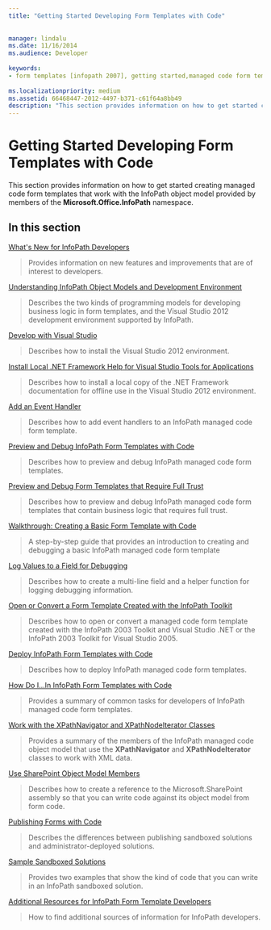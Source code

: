 ```yaml
---
title: "Getting Started Developing Form Templates with Code"
 
 
manager: lindalu
ms.date: 11/16/2014
ms.audience: Developer
 
keywords:
- form templates [infopath 2007], getting started,managed code form templates [InfoPath 2007], getting started,InfoPath 2007, getting started
 
ms.localizationpriority: medium
ms.assetid: 66468447-2012-4497-b371-c61f64a8bb49
description: "This section provides information on how to get started creating managed code form templates that work with the InfoPath object model provided by members of the Microsoft.Office.InfoPath namespace."
---
```


# Getting Started Developing Form Templates with Code

This section provides information on how to get started creating managed code form templates that work with the InfoPath object model provided by members of the **Microsoft.Office.InfoPath** namespace. 
  
## In this section

[What's New for InfoPath Developers](what-s-new-for-infopath-developers.md)
  
> Provides information on new features and improvements that are of interest to developers.
    
[Understanding InfoPath Object Models and Development Environment](understanding-infopath-object-models-and-development-environment.md)
  
> Describes the two kinds of programming models for developing business logic in form templates, and the Visual Studio 2012 development environment supported by InfoPath.
    
[Develop with Visual Studio](how-to-develop-with-visual-studio.md)
  
> Describes how to install the Visual Studio 2012 environment.
    
[Install Local .NET Framework Help for Visual Studio Tools for Applications](how-to-install-net-framework-help-for-visual-studio-tools-for-applications.md)
  
> Describes how to install a local copy of the .NET Framework documentation for offline use in the Visual Studio 2012 environment.
    
[Add an Event Handler](how-to-add-an-event-handler.md)
  
> Describes how to add event handlers to an InfoPath managed code form template. 
    
[Preview and Debug InfoPath Form Templates with Code](how-to-preview-and-debug-infopath-form-templates-with-code.md)
  
> Describes how to preview and debug InfoPath managed code form templates.
    
[Preview and Debug Form Templates that Require Full Trust](how-to-preview-and-debug-form-templates-that-require-full-trust.md)
  
> Describes how to preview and debug InfoPath managed code form templates that contain business logic that requires full trust.
    
[Walkthrough: Creating a Basic Form Template with Code](walkthrough-creating-a-basic-form-template-with-code.md)
  
> A step-by-step guide that provides an introduction to creating and debugging a basic InfoPath managed code form template 
    
[Log Values to a Field for Debugging](how-to-log-values-to-a-field-for-debugging.md)
  
> Describes how to create a multi-line field and a helper function for logging debugging information.
    
[Open or Convert a Form Template Created with the InfoPath Toolkit](how-to-open-or-convert-a-form-template-created-with-the-infopath-toolkit.md)
  
> Describes how to open or convert a managed code form template created with the InfoPath 2003 Toolkit and Visual Studio .NET or the InfoPath 2003 Toolkit for Visual Studio 2005.
    
[Deploy InfoPath Form Templates with Code](how-to-deploy-infopath-form-templates-with-code.md)
  
> Describes how to deploy InfoPath managed code form templates.
    
[How Do I...In InfoPath Form Templates with Code](how-do-iin-infopath-form-templates-with-code.md)
  
> Provides a summary of common tasks for developers of InfoPath managed code form templates.
    
[Work with the XPathNavigator and XPathNodeIterator Classes](how-to-work-with-the-xpathnavigator-and-xpathnodeiterator-classes.md)
  
> Provides a summary of the members of the InfoPath managed code object model that use the **XPathNavigator** and **XPathNodeIterator** classes to work with XML data. 
    
[Use SharePoint Object Model Members](how-to-use-sharepoint-object-model-members.md)
  
> Describes how to create a reference to the Microsoft.SharePoint assembly so that you can write code against its object model from form code.
    
[Publishing Forms with Code](publishing-forms-with-code.md)
  
> Describes the differences between publishing sandboxed solutions and administrator-deployed solutions.
    
[Sample Sandboxed Solutions](sample-sandboxed-solutions.md)
  
> Provides two examples that show the kind of code that you can write in an InfoPath sandboxed solution.
    
[Additional Resources for InfoPath Form Template Developers](additional-resources-for-infopath-form-template-developers.md)
  
> How to find additional sources of information for InfoPath developers.
    


